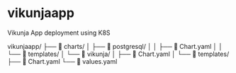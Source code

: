 # vikunjaapp
Vikunja App deployment using K8S

vikunjaapp/
├── 📁 charts/
│   ├── 📁 postgresql/
│   │   ├── 📄 Chart.yaml
│   │   └── 📁 templates/
│   └── 📁 vikunja/
│       ├── 📄 Chart.yaml
│       └── 📁 templates/
├── 📄 Chart.yaml
└── 📄 values.yaml



